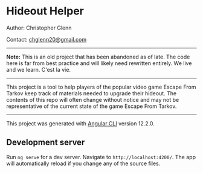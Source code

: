 # Hideout Helper

Author: Christopher Glenn

Contact: chglenn20@gmail.com

---

**Note:** This is an old project that has been abandoned as of late. The code here is far from best practice and will likely need rewritten entirely. We live and we learn. C'est la vie. 

---

This project is a tool to help players of the popular video game Escape From Tarkov keep track of materials needed to upgrade their hideout. 
The contents of this repo will often change without notice and may not be representative of the current state of the game Escape From Tarkov. 

---

This project was generated with [Angular CLI](https://github.com/angular/angular-cli) version 12.2.0.

## Development server

Run `ng serve` for a dev server. Navigate to `http://localhost:4200/`. The app will automatically reload if you change any of the source files.
